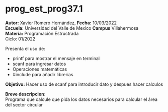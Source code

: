 # prog_est_prog37.1
<p><b>Autor:</b> Xavier Romero Hernández, <b>Fecha:</b> 10/03/2022 <br>
  <b>Escuela:</b> Universidad del Valle de Mexico <b>Campus</b> Villahermosa<br>
  <b>Materia:</b> Programación Estructrada<br>
Ciclo: 01/2022</p>

<p>
Presenta el uso de:
  <ul>
    <li>printf para mostrar el mensaje en terminal</li>
    <li>scanf para ingresar datos</li>
    <li>Operaciones matemáticas</li>
    <li>#include para añadir librerias</li>
  </ul>
</p>

<b>Objetivo:</b> Hacer uso de scanf para introducir dato y despues hacer calculos

<p><b>Breve descripcion:</b><br>
Programa que calcule que pida los datos necesarios para calcular el área del sector circular
</p>
